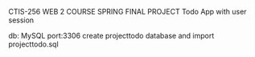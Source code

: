 CTIS-256 WEB 2 COURSE SPRING FINAL PROJECT
Todo App with user session

db: MySQL port:3306
create projecttodo database and import projecttodo.sql
